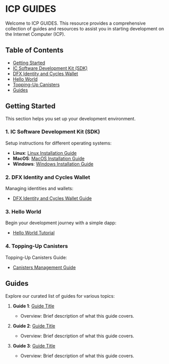 # ICP GUIDES

Welcome to ICP GUIDES. This resource provides a comprehensive collection of guides and resources to assist you in starting development on the Internet Computer (ICP).

## Table of Contents

- [Getting Started](#getting-started)
- [IC Software Development Kit (SDK)](#1-ic-software-development-kit-sdk)
- [DFX Identity and Cycles Wallet](#2-dfx-identity-and-cycles-wallet)
- [Hello World](#3-hello-world)
- [Topping-Up Canisters](#4-canisters)
- [Guides](#guides)

## Getting Started

This section helps you set up your development environment.

### 1. IC Software Development Kit (SDK) 

Setup instructions for different operating systems:

- **Linux**: [Linux Installation Guide](IC_SDK_Linux.md)
- **MacOS**: [MacOS Installation Guide](IC_SDK_MacOS.md)
- **Windows**: [Windows Installation Guide](IC_SDK_Windows.md)

### 2. DFX Identity and Cycles Wallet 

Managing identities and wallets:

- [DFX Identity and Cycles Wallet Guide](DFX_Wallet.md)

### 3. Hello World 

Begin your development journey with a simple dapp:

- [Hello World Tutorial](Hello_World.md)

### 4. Topping-Up Canisters 

Topping-Up Canisters Guide:

- [Canisters Management Guide](Canisters.md)

## Guides

Explore our curated list of guides for various topics:

1. **Guide 1**: [Guide Title](link-to-guide)
   - Overview: Brief description of what this guide covers.

2. **Guide 2**: [Guide Title](link-to-guide)
   - Overview: Brief description of what this guide covers.

3. **Guide 3**: [Guide Title](link-to-guide)
   - Overview: Brief description of what this guide covers.
